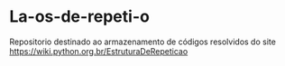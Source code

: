 # La-os-de-repeti-o
Repositorio destinado ao armazenamento de códigos resolvidos do site https://wiki.python.org.br/EstruturaDeRepeticao
